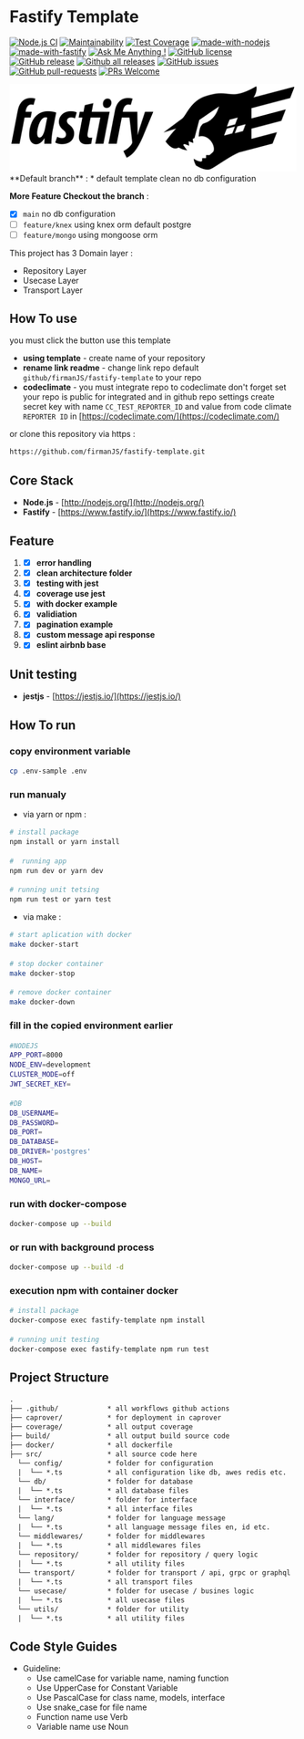 # Fastify Template
[![Node.js CI](https://github.com/firmanJS/fastify-template/actions/workflows/nodejs.yml/badge.svg?branch=main)](https://github.com/firmanJS/fastify-template/actions/workflows/nodejs.yml)
[![Maintainability](https://api.codeclimate.com/v1/badges/a4821ab8ae6ff29792a0/maintainability)](https://codeclimate.com/github/firmanJS/fastify-template/maintainability)
[![Test Coverage](https://api.codeclimate.com/v1/badges/a4821ab8ae6ff29792a0/test_coverage)](https://codeclimate.com/github/firmanJS/fastify-template/test_coverage)
[![made-with-nodejs](https://img.shields.io/badge/Made%20with-Nodejs-1f425f.svg)](https://nodejs.org)
[![made-with-fastify](https://img.shields.io/badge/Made%20with-Fastify-1f425f.svg)](https://www.fastify.io/)
[![Ask Me Anything !](https://img.shields.io/badge/Ask%20me-anything-1abc9c.svg)](https://github.com/firmanJS)
[![GitHub license](https://img.shields.io/github/license/Naereen/StrapDown.js.svg)](https://github.com/firmanJS/fastify-template/blob/master/LICENSE)
[![GitHub release](https://img.shields.io/github/release/firmanjs/fastify-template.svg)](https://github.com/firmanJS/fastify-template/releases)
[![Github all releases](https://img.shields.io/github/downloads/firmanjs/fastify-template/total.svg)](https://github.com/firmanJS/fastify-template/releases)
[![GitHub issues](https://img.shields.io/github/issues/firmanjs/fastify-template.svg)](https://github.com/firmanJS/fastify-template/issues/)
[![GitHub pull-requests](https://img.shields.io/github/issues-pr/firmanjs/fastify-template.svg)](https://github.com/firmanJS/fastify-template/pulls/)
[![PRs Welcome](https://img.shields.io/badge/PRs-welcome-brightgreen.svg?style=flat-square)](http://makeapullrequest.com)
<div align="center"> <a href="https://fastify.io/">
    <img
      src="https://github.com/fastify/graphics/raw/HEAD/fastify-landscape-outlined.svg"
      width="650"
      height="auto"
    />
  </a>
</div>
**Default branch** :
 * default template clean no db configuration
 
**More Feature Checkout the branch** :
 * [x] `main` no db configuration
 * [ ] `feature/knex` using knex orm default postgre
 * [ ] `feature/mongo` using mongoose orm

This project has 3 Domain layer :
 * Repository Layer
 * Usecase Layer  
 * Transport Layer

## How To use
you must click the button use this template
- **using template** - create name of your repository
- **rename link readme** - change link repo default `github/firmanJS/fastify-template` to your repo
- **codeclimate** - you must integrate repo to codeclimate don't forget set your repo is public for integrated and in github repo settings create secret key with name `CC_TEST_REPORTER_ID` and value from code climate `REPORTER ID` in [https://codeclimate.com/](https://codeclimate.com/)

or clone this repository via https : 
```bash
https://github.com/firmanJS/fastify-template.git
```

## Core Stack
- **Node.js** - [http://nodejs.org/](http://nodejs.org/)
- **Fastify** - [https://www.fastify.io/](https://www.fastify.io/)

## Feature
1. * [x] **error handling**
1. * [x] **clean architecture folder**
1. * [x] **testing with jest**
1. * [x] **coverage use jest**
1. * [x] **with docker example**
1. * [x] **validiation**
1. * [x] **pagination example**
1. * [x] **custom message api response**
1. * [x] **eslint airbnb base**

## Unit testing
- **jestjs** - [https://jestjs.io/](https://jestjs.io/)

## How To run

### copy environment variable

```sh
cp .env-sample .env
```

### run manualy

* via yarn or npm :

```sh
# install package
npm install or yarn install

#  running app
npm run dev or yarn dev

# running unit tetsing
npm run test or yarn test
```

* via make :

```sh
# start aplication with docker
make docker-start 

# stop docker container
make docker-stop 

# remove docker container
make docker-down 
```

### fill in the copied environment earlier

```sh
#NODEJS
APP_PORT=8000
NODE_ENV=development
CLUSTER_MODE=off
JWT_SECRET_KEY=

#DB
DB_USERNAME=
DB_PASSWORD=
DB_PORT=
DB_DATABASE=
DB_DRIVER='postgres'
DB_HOST=
DB_NAME=
MONGO_URL=
```

### run with docker-compose

```sh
docker-compose up --build
```

### or run with background process

```sh
docker-compose up --build -d
```
### execution npm with container docker
```sh
# install package
docker-compose exec fastify-template npm install

# running unit testing
docker-compose exec fastify-template npm run test
```

## Project Structure
```
.
├── .github/            * all workflows github actions
├── caprover/           * for deployment in caprover
├── coverage/           * all output coverage
├── build/              * all output build source code
├── docker/             * all dockerfile
├── src/                * all source code here
  └── config/           * folder for configuration
  |  └── *.ts           * all configuration like db, awes redis etc.
  └── db/               * folder for database
  |  └── *.ts           * all database files
  └── interface/        * folder for interface
  |  └── *.ts           * all interface files
  └── lang/             * folder for language message
  |  └── *.ts           * all language message files en, id etc.
  └── middlewares/      * folder for middlewares
  |  └── *.ts           * all middlewares files
  └── repository/       * folder for repository / query logic
  |  └── *.ts           * all utility files
  └── transport/        * folder for transport / api, grpc or graphql
  |  └── *.ts           * all transport files
  └── usecase/          * folder for usecase / busines logic
  |  └── *.ts           * all usecase files
  └── utils/            * folder for utility
  |  └── *.ts           * all utility files
```

## Code Style Guides
* Guideline:
  * Use camelCase for variable name, naming function
  * Use UpperCase for Constant Variable
  * Use PascalCase for class name, models, interface
  * Use snake_case for file name 
  * Function name use Verb
  * Variable name use Noun
